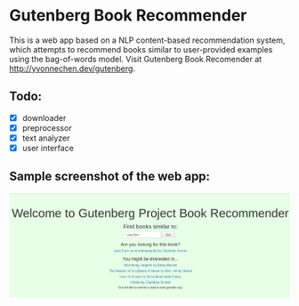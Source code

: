 # Gutenberg Book Recommender

This is a web app based on a NLP content-based recommendation system, which attempts to recommend books similar to user-provided examples using the bag-of-words model. Visit Gutenberg Book Recomender at http://yvonnechen.dev/gutenberg.

## Todo:
 - [x] downloader
 - [x] preprocessor
 - [x] text analyzer
 - [x] user interface
 
## Sample screenshot of the web app:
![alt text](https://github.com/YvonneChenCS/book-recommender/blob/master/Screenshot.png)
